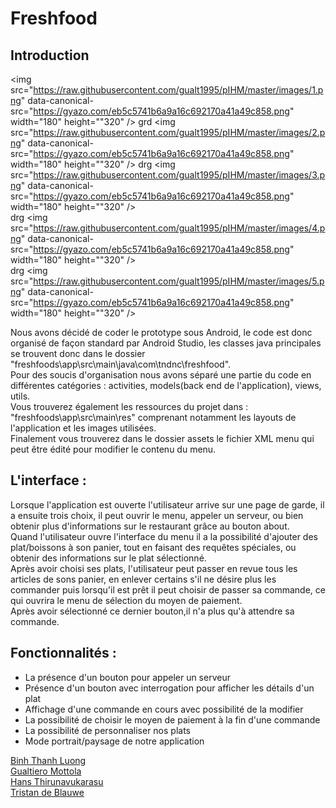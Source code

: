 # Freshfood

## Introduction

<img src="https://raw.githubusercontent.com/gualt1995/pIHM/master/images/1.png" data-canonical-src="https://gyazo.com/eb5c5741b6a9a16c692170a41a49c858.png" width="180" height=""320" />
grd
<img src="https://raw.githubusercontent.com/gualt1995/pIHM/master/images/2.png" data-canonical-src="https://gyazo.com/eb5c5741b6a9a16c692170a41a49c858.png" width="180" height=""320" /> 
drg
<img src="https://raw.githubusercontent.com/gualt1995/pIHM/master/images/3.png" data-canonical-src="https://gyazo.com/eb5c5741b6a9a16c692170a41a49c858.png" width="180" height=""320" />  
drg
<img src="https://raw.githubusercontent.com/gualt1995/pIHM/master/images/4.png" data-canonical-src="https://gyazo.com/eb5c5741b6a9a16c692170a41a49c858.png" width="180" height=""320" />  
drg
<img src="https://raw.githubusercontent.com/gualt1995/pIHM/master/images/5.png" data-canonical-src="https://gyazo.com/eb5c5741b6a9a16c692170a41a49c858.png" width="180" height=""320" />  



Nous avons décidé de coder le prototype sous Android, le code est donc organisé de façon standard par Android Studio, 
les classes java principales se trouvent donc dans le dossier "freshfoods\app\src\main\java\com\tndnc\freshfood". <br>
Pour des soucis d'organisation nous avons séparé une partie du code en différentes catégories : activities, 
models(back end de l'application), views, utils. <br>
Vous trouverez également les ressources du projet dans : 
"freshfoods\app\src\main\res" comprenant notamment les layouts de l'application et les images utilisées. <br>
Finalement vous trouverez dans le dossier assets le fichier XML menu qui peut être édité pour modifier le contenu du menu.

## L'interface :

Lorsque l'application est ouverte l'utilisateur arrive sur une page de garde, il a ensuite trois choix, 
il peut ouvrir le menu, appeler un serveur, ou bien obtenir plus d'informations sur le restaurant grâce au bouton about.<br>
Quand l'utilisateur ouvre l'interface du menu il a la possibilité d'ajouter des plat/boissons à son panier, 
tout en faisant des requêtes spéciales, ou obtenir des informations sur le plat sélectionné.<br>
Après avoir choisi ses plats, l'utilisateur peut passer en revue tous les articles de sons panier, 
en enlever certains s'il ne désire plus les commander puis lorsqu'il est prêt il peut choisir de passer sa commande, 
ce qui ouvrira le menu de sélection du moyen de paiement.<br>
Après avoir sélectionné ce dernier bouton,il n'a plus qu'à attendre sa commande. 

## Fonctionnalités : 

* La présence d'un bouton pour appeler un serveur
* Présence d'un bouton avec interrogation pour afficher les détails d'un plat
* Affichage d'une commande en cours avec possibilité de la modifier 
* La possibilité de choisir le moyen de paiement à la fin d'une commande
* La possibilité de personnaliser nos plats
* Mode portrait/paysage de notre application

[Binh Thanh Luong](https://github.com/leondoofus)<br>
[Gualtiero Mottola](https://github.com/gualt1995)<br>
[Hans Thirunavukarasu](https://github.com/ThiruHans)<br>
[Tristan de Blauwe](https://github.com/TBlauwe)<br>
